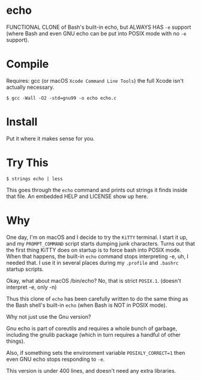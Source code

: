 # echo

FUNCTIONAL CLONE of Bash's built-in echo, but ALWAYS HAS `-e` support
(where Bash and even GNU echo can be put into POSIX mode with no `-e` support).

# Compile

Requires: gcc (or macOS `Xcode Command Line Tools`)
the full Xcode isn't actually necessary.

```$ gcc -Wall -O2 -std=gnu99 -o echo echo.c```

# Install

Put it where it makes sense for you.

# Try This

```$ strings echo | less```

This goes through the `echo` command and prints out strings it finds
inside that file.  An embedded HELP and LICENSE show up here.

# Why

One day, I'm on macOS and I decide to try the `KiTTY` terminal.
I start it up, and my `PROMPT_COMMAND` script starts dumping junk
characters.  Turns out that the first thing KiTTY does on startup
is to force bash into POSIX mode.  When that happens, the built-in
`echo` command stops interpreting -e, uh, I needed that.  I use
it in several places during my `.profile` and `.bashrc` startup
scripts.

Okay, what about macOS /bin/echo?  No, that is strict `POSIX.1`.
(doesn't interpret -e, only -n)

Thus this clone of `echo` has been carefully written to do the same
thing as the Bash shell's built-in `echo` (when Bash is NOT in POSIX
mode).

Why not just use the Gnu version?

Gnu echo is part of coreutils and requires a whole bunch of garbage,
including the gnulib package (which in turn requires a handful of
other things).

Also, if something sets the environment variable `POSIXLY_CORRECT=1`
then even GNU echo stops responding to `-e`.

This version is under 400 lines, and doesn't need any extra libraries.

